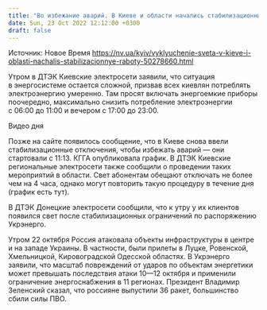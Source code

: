 ```yaml
---
title: "Во избежание аварий. В Киеве и области начались стабилизационные отключения света"
date: Sun, 23 Oct 2022 12:12:00 +0300
draft: false
---
```

Источник: Новое Время https://nv.ua/kyiv/vyklyuchenie-sveta-v-kieve-i-oblasti-nachalis-stabilizacionnye-raboty-50278660.html


Утром в ДТЭК Киевские электросети заявили, что ситуация в энергосистеме остается сложной, призвав всех киевлян потреблять электроэнергию умеренно. Там просят включать энергоемкие приборы поочередно, максимально снизить потребление электроэнергии с 06:00 до 11:00 и вечером с 17:00 до 23:00.

 Видео дня   

Позже на сайте появилось сообщение, что в Киеве снова ввели стабилизационные отключения, чтобы избежать аварий — они стартовали с 11:13. КГГА опубликовала график. В ДТЭК Киевские региональные электросети также сообщили о проведении таких мероприятий в области. Свет абонентам обещают отключать не более чем на 4 часа, однако могут повторить такую процедуру в течение дня (график есть тут).

В ДТЭК Донецкие электросети сообщили, что к утру у их клиентов появился свет после стабилизационных ограничений по распоряжению Укрэнерго.

Утром 22 октября Россия атаковала объекты инфраструктуры в центре и на западе Украины. В частности, были прилеты в Луцке, Ровенской, Хмельницкой, Кировоградской Одесской областях. В Укрэнерго заявили, что масштаб повреждений от ударов по объектам энергетики может превышать последствия атаки 10—12 октября и применили ограничение энергоснабжения в 11 регионах. Президент Владимир Зеленский сказал, что россияне выпустили 36 ракет, большинство сбили силы ПВО.
